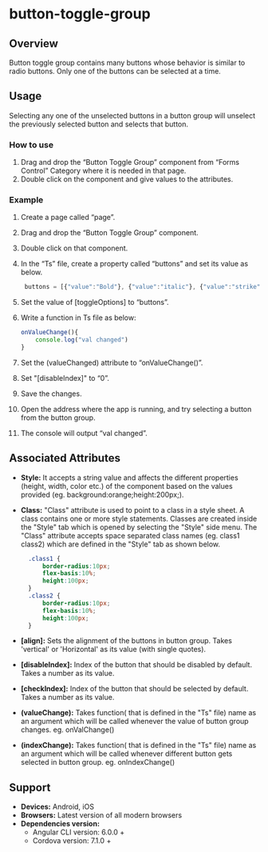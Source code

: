# button-toggle-group

## Overview

Button toggle group contains many buttons whose behavior is similar to radio buttons. Only one of the buttons can be selected at a time.

## Usage

Selecting any one of the unselected buttons in a button group will unselect the previously selected button and selects that button.

### How to use

1. Drag and drop the “Button Toggle Group” component from “Forms Control” Category where it is needed in that page.
2. Double click on the component and give values to the attributes.

### Example

1. Create a page called “page”.
2. Drag and drop the “Button Toggle Group” component.
3. Double click on that component.
4. In the “Ts” file, create a property called “buttons” and set its value as below.

   ```typescript
    buttons = [{"value":"Bold"}, {"value":"italic"}, {"value":"strike"}];
   ```

5. Set the value of \[toggleOptions\] to “buttons”.
6. Write a function in Ts file as below:

   ```typescript
   onValueChange(){
       console.log("val changed")
   }
   ```

7. Set the \(valueChanged\) attribute to “onValueChange\(\)”.
8. Set "\[disableIndex\]" to “0”.
9. Save the changes.
10. Open the address where the app is running, and try selecting a button from the button group.
11. The console will output “val changed”. 

## Associated Attributes

* **Style:** It accepts a string value and affects the different properties \(height, width, color etc.\) of the component based on the values provided \(eg. background:orange;height:200px;\).
* **Class:** "Class" attribute is used to point to a class in a style sheet. A class contains one or more style statements. Classes are created inside the "Style" tab which is opened by selecting the "Style" side menu. The "Class" attribute accepts space separated class names \(eg. class1 class2\) which are defined in the "Style" tab as shown below.

  ```css
    .class1 {
        border-radius:10px;
        flex-basis:10%;
        height:100px;
    }
    .class2 {
        border-radius:10px;
        flex-basis:10%;
        height:100px;
    }
  ```

* **\[align\]:** Sets the alignment of the buttons in button group. Takes 'vertical' or 'Horizontal' as its value \(with single quotes\).
* **\[disableIndex\]:** Index of the button that should be disabled by default. Takes a number as its value.
* **\[checkIndex\]:**  Index of the button that should be selected by default. Takes a number as its value.
* **\(valueChange\):** Takes function\( that is defined in the "Ts" file\) name as an argument which will be called whenever the value of button group changes. eg. onValChange\(\)
* **\(indexChange\):**  Takes function\( that is defined in the "Ts" file\) name as an argument which will be called whenever different button gets selected in button group. eg. onIndexChange\(\)

## Support

* **Devices:** Android, iOS
* **Browsers:**  Latest version of all modern browsers
* **Dependencies version:** 
  * Angular CLI version: 6.0.0 + 
  * Cordova version: 7.1.0 +

